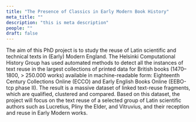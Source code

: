 ```yaml
---
title: "The Presence of Classics in Early Modern Book History"
meta_title: ""
description: "this is meta description"
people: ""
draft: false
---
```


The aim of this PhD project is to study the reuse of Latin scientific and technical texts in
(Early) Modern England. The Helsinki Computational History Group has used
automated methods to detect all the instances of text reuse in the largest collections of printed data for
British books (1470–1800, > 250.000 works) available in machine-readable form: Eighteenth Century
Collections Online (ECCO) and Early English Books Online (EEBO-tcp phase II). The result is a massive
dataset of linked text-reuse fragments, which are qualified, clustered and compared. Based on this dataset,
the project will focus on the text reuse of a selected group of Latin scientific authors such as Lucretius,
Pliny the Elder, and Vitruvius, and their reception and reuse in Early Modern works. 